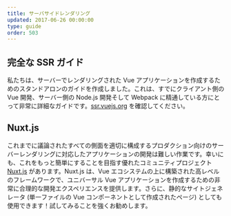 ```yaml
---
title: サーバサイドレンダリング
updated: 2017-06-26 00:00:00
type: guide
order: 503
---
```


## 完全な SSR ガイド

私たちは、サーバーでレンダリングされた Vue アプリケーションを作成するためのスタンドアロンのガイドを作成しました。これは、すでにクライアント側の Vue 開発、サーバー側の Node.js 開発そして Webpack に精通している方にとって非常に詳細なガイドです。[ssr.vuejs.org](https://ssr.vuejs.org/) を確認してください。

## Nuxt.js

これまでに議論されたすべての側面を適切に構成するプロダクション向けのサーバーレンダリングに対応したアプリケーションの開発は難しい作業です。幸いにも、これをもっと簡単にすることを目指す優れたコミュニティプロジェクト [Nuxt.js](https://nuxtjs.org/) があります。Nuxt.js は、Vue エコシステムの上に構築された高レベルのフレームワークで、ユニバーサル Vue アプリケーションを作成するための非常に合理的な開発エクスペリエンスを提供します。さらに、静的なサイトジェネレータ (単一ファイルの Vue コンポーネントとして作成されたページ) としても使用できます！試してみることを強くお勧めします。
